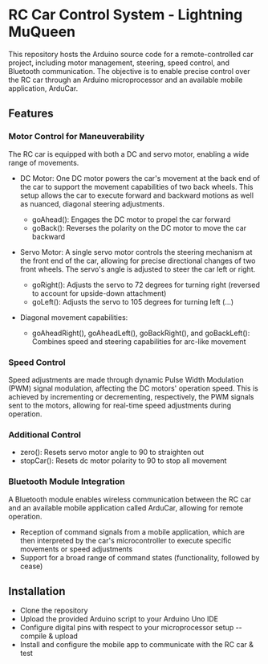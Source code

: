 # RC Car Control System - Lightning MuQueen

This repository hosts the Arduino source code for a remote-controlled car project, including motor management, steering, speed control, and Bluetooth communication. The objective is to enable precise control over the RC car through an Arduino microprocessor and an available mobile application, ArduCar.

## Features

### Motor Control for Maneuverability

The RC car is equipped with both a DC and servo motor, enabling a wide range of movements.

- DC Motor: One DC motor powers the car's movement at the back end of the car to support the movement capabilities of two back wheels. This setup allows the car to execute forward and backward motions as well as nuanced, diagonal steering adjustments.
  - goAhead(): Engages the DC motor to propel the car forward
  - goBack(): Reverses the polarity on the DC motor to move the car backward

- Servo Motor: A single servo motor controls the steering mechanism at the front end of the car, allowing for precise directional changes of two front wheels. The servo's angle is adjusted to steer the car left or right.
  - goRight(): Adjusts the servo to 72 degrees for turning right (reversed to account for upside-down attachment)
  - goLeft(): Adjusts the servo to 105 degrees for turning left (...)
 
- Diagonal movement capabilities:
  - goAheadRight(), goAheadLeft(), goBackRight(), and goBackLeft(): Combines speed and steering capabilities for arc-like movement

### Speed Control

Speed adjustments are made through dynamic Pulse Width Modulation (PWM) signal modulation, affecting the DC motors' operation speed. This is achieved by incrementing or decrementing, respectively, the PWM signals sent to the motors, allowing for real-time speed adjustments during operation.
 
### Additional Control

- zero(): Resets servo motor angle to 90 to straighten out
- stopCar(): Resets dc motor polarity to 90 to stop all movement

### Bluetooth Module Integration

A Bluetooth module enables wireless communication between the RC car and an available mobile application called ArduCar, allowing for remote operation.

- Reception of command signals from a mobile application, which are then interpreted by the car's microcontroller to execute specific movements or speed adjustments
- Support for a broad range of command states (functionality, followed by cease)

## Installation

- Clone the repository
- Upload the provided Arduino script to your Arduino Uno IDE
- Configure digital pins with respect to your microprocessor setup -- compile & upload
- Install and configure the mobile app to communicate with the RC car & test
